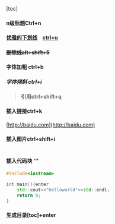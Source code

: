 

[toc]





#### n级标题Ctrl+n

#### <u>优雅的下划线</u>　<u>ctrl+u</u>

#### ~~删除线alt+shift+5~~

#### **字体加粗** **ctrl+b**

#### *字体倾斜* *ctrl+i*

> #### 引用ctrl+shift+q

#### 插入链接ctrl+k

[http://baidu.com](http://baidu.com)

#### 插入图片ctrl+shift+i

![]()



#### 插入代码块 '''

```c++
#include<iostream>

int main(){enter
    std::cout<<"helloworld"<<std::endl;
    return 0;
}
```



#### 生成目录[toc]+enter


